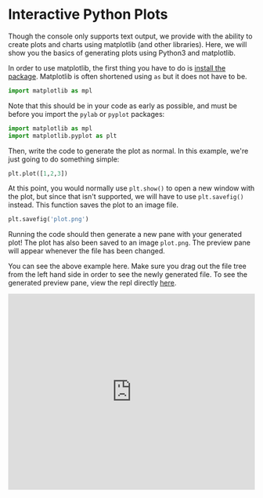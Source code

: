 # Interactive Python Plots

Though the console only supports text output, we provide with the ability to
create plots and charts using matplotlib (and other libraries).  Here, we
will show you the basics of generating plots using Python3 and matplotlib.

In order to use matplotlib, the first thing you have to do is
[install the package](/repls/packages).  Matplotlib is often shortened
using `as` but it does not have to be.

```python
import matplotlib as mpl
```

Note that this should be in your code as early as possible, and must be
before you import the `pylab` or `pyplot` packages:

```python
import matplotlib as mpl
import matplotlib.pyplot as plt
```

Then, write the code to generate the plot as normal.  In this example,
we're just going to do something simple:

```python
plt.plot([1,2,3])
```

At this point, you would normally use `plt.show()` to open a new window with
the plot, but since that isn't supported, we will have to use `plt.savefig()`
instead.  This function saves the plot to an image file.

```python
plt.savefig('plot.png')
```

Running the code should then generate a new pane with your generated plot!
The plot has also been saved to an image `plot.png`. The preview pane
will appear whenever the file has been changed.

You can see the above example here.  Make sure you drag out the file tree from
the left hand side in order to see the newly generated file.  To see the generated
preview pane, view the repl directly
[here](https://repl.it/@timmy_i_chen/docs-matplotlib-example).

<iframe height="400px" width="100%" src="https://repl.it/@timmy_i_chen/docs-matplotlib-example?lite=true" scrolling="no" frameborder="no" allowtransparency="true" allowfullscreen="true" sandbox="allow-forms allow-pointer-lock allow-popups allow-same-origin allow-scripts allow-modals"></iframe>